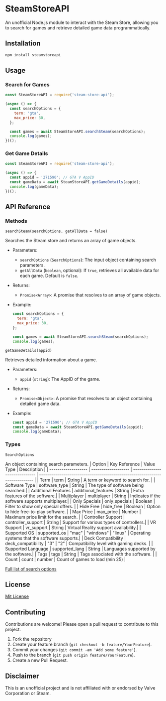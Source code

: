 # SteamStoreAPI

An unofficial Node.js module to interact with the Steam Store, allowing you to search for games and retrieve detailed game data programmatically.

## Installation

```bash
npm install steamstoreapi
```

## Usage

### Search for Games

```javascript
const SteamStoreAPI = require('steam-store-api');

(async () => {
  const searchOptions = {
    term: 'gta',
    max_price: 30,
  };

  const games = await SteamStoreAPI.searchSteam(searchOptions);
  console.log(games);
})();
```

### Get Game Details

```javascript
const SteamStoreAPI = require('steam-store-api');

(async () => {
  const appid = '271590'; // GTA V AppID
  const gameData = await SteamStoreAPI.getGameDetails(appid);
  console.log(gameData);
})();
```

## API Reference

### Methods

`searchSteam(searchOptions, getAllData = false)`

Searches the Steam store and returns an array of game objects.

- Parameters:
  - `searchOptions` (`SearchOptions`): The input object containing search parameters.
  - `getAllData` (`boolean`, optional): If `true`, retrieves all available data for each game. Default is `false`.
- Returns:
  - `Promise<Array>`: A promise that resolves to an array of game objects.
- Example:

  ```javascript
  const searchOptions = {
    term: 'gta',
    max_price: 30,
  };

  const games = await SteamStoreAPI.searchSteam(searchOptions);
  console.log(games);
  ```

`getGameDetails(appid)`

Retrieves detailed information about a game.

- Parameters:
  - `appid` (`string`): The AppID of the game.
- Returns:
  - `Promise<Object>`: A promise that resolves to an object containing detailed game data.
- Example:

  ```javascript
  const appid = '271590'; // GTA V AppID
  const gameData = await SteamStoreAPI.getGameDetails(appid);
  console.log(gameData);
  ```

### Types

`SearchOptions`

An object containing search parameters.
| Option | Key Reference | Value Type | Description |
| ------------------- | ------------------- | ----------------------------- | --------------------------------------------------------------------------- |
| Term | term | String | A term or keyword to search for. |
| Software Type | software_type | String | The type of software being searched.|
| Additional Features | additional_features | String | Extra features of the software.|
| Multiplayer | multiplayer | String | Indicates if the software supports multiplayer.|
| Only Specials | only_specials | Boolean | Filter to show only special offers. |
| Hide Free | hide_free | Boolean | Option to hide free-to-play software. |
| Max Price | max_price | Number | Maximum price limit for the search. |
| Controller Support | controller_support | String | Support for various types of controllers.|
| VR Support | vr_support | String | Virtual Reality support availability.|
| Supported OS | supported_os | "mac" \| "windows" \| "linux" | Operating systems that the software supports.|
| Deck Compatibility | deck_compatibility | "3" \| "2" | Compatibility level with gaming decks. |
| Supported Language | supported_lang | String | Languages supported by the software.|
| Tags | tags | String | Tags associated with the software. |
| Count | count | number | Count of games to load (min 25) |

[Full list of search options](https://github.com/JustZakary/steamstoreapi/blob/main/OPTIONS.MD)

## License

[Mit License](https://github.com/JustZakary/steamstoreapi/tree/main?tab=MIT-1-ov-file#readme)

## Contributing

Contributions are welcome! Please open a pull request to contribute to this project.

1. Fork the repository
2. Create your feature branch (`git checkout -b feature/YourFeature`).
3. Commit your changes (`git commit -am 'Add some feature'`).
4. Push to the branch (`git push origin feature/YourFeature`).
5. Create a new Pull Request.

## Disclaimer

This is an unofficial project and is not affiliated with or endorsed by Valve Corporation or Steam.
